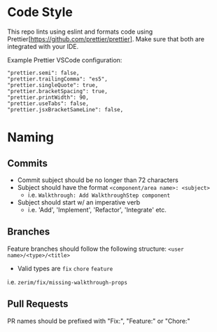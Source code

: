 # Code Style
This repo lints using eslint and formats code using Prettier[https://github.com/prettier/prettier]. Make sure that both are integrated with your IDE.

Example Prettier VSCode configuration:
```
"prettier.semi": false,
"prettier.trailingComma": "es5",
"prettier.singleQuote": true,
"prettier.bracketSpacing": true,
"prettier.printWidth": 90,
"prettier.useTabs": false,
"prettier.jsxBracketSameLine": false,
```

# Naming
## Commits
 - Commit subject should be no longer than 72 characters
 - Subject should have the format `<component/area name>: <subject>`
   - i.e. `Walkthrough: Add WalkthroughStep component`
 - Subject should start w/ an imperative verb
   - i.e. 'Add', 'Implement', 'Refactor', 'Integrate' etc.

## Branches
Feature branches should follow the following structure: `<user name>/<type>/<title>`
- Valid types are `fix` `chore` `feature`

i.e. `zerim/fix/missing-walkthrough-props`

## Pull Requests
PR names should be prefixed with "Fix:", "Feature:" or "Chore:"
